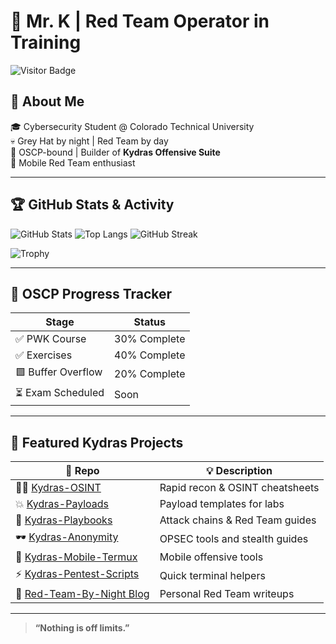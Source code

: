 # 🐍 Mr. K | Red Team Operator in Training

![Visitor Badge](https://komarev.com/ghpvc/?username=Kydras8&style=flat-square&color=brightgreen)

## 🧨 About Me
🎓 Cybersecurity Student @ Colorado Technical University  
💀 Grey Hat by night | Red Team by day  
🎯 OSCP-bound | Builder of **Kydras Offensive Suite**  
📱 Mobile Red Team enthusiast  

---

## 🏆 GitHub Stats & Activity

![GitHub Stats](https://github-readme-stats.vercel.app/api?username=Kydras8&show_icons=true&theme=tokyonight)
![Top Langs](https://github-readme-stats.vercel.app/api/top-langs/?username=Kydras8&layout=compact&theme=tokyonight)
![GitHub Streak](https://streak-stats.demolab.com?user=Kydras8&theme=tokyonight)

![Trophy](https://github-profile-trophy.vercel.app/?username=Kydras8&theme=onedark)

---

## 🎯 OSCP Progress Tracker
| Stage                        | Status     |
|------------------------------|------------|
| ✅ PWK Course                | 30% Complete |
| ✅ Exercises                 | 40% Complete |
| 🟩 Buffer Overflow           | 20% Complete |
| ⏳ Exam Scheduled            | Soon        |

---

## 🐉 Featured Kydras Projects
| 🔗 Repo | 💡 Description |
|---------|----------------|
| 🕵️‍♂️ [Kydras-OSINT](https://github.com/Kydras8/Kydras-OSINT) | Rapid recon & OSINT cheatsheets |
| 💥 [Kydras-Payloads](https://github.com/Kydras8/Kydras-Payloads) | Payload templates for labs |
| 📁 [Kydras-Playbooks](https://github.com/Kydras8/Kydras-Playbooks) | Attack chains & Red Team guides |
| 🕶️ [Kydras-Anonymity](https://github.com/Kydras8/Kydras-Anonymity) | OPSEC tools and stealth guides |
| 📱 [Kydras-Mobile-Termux](https://github.com/Kydras8/Kydras-Mobile-Termux) | Mobile offensive tools |
| ⚡ [Kydras-Pentest-Scripts](https://github.com/Kydras8/Kydras-Pentest-Scripts) | Quick terminal helpers |
| 📝 [Red-Team-By-Night Blog](https://github.com/Kydras8/Red-Team-By-Night) | Personal Red Team writeups |

---

> **“Nothing is off limits.”**
